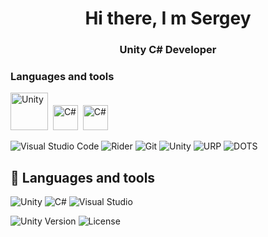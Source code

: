 <h1 align="center">Hi there, I m Sergey</h1>
<h3 align="center">Unity C# Developer</h3>
     

### Languages and tools
<img src="https://cdn.jsdelivr.net/gh/devicons/devicon@latest/icons/unity/unity-original-wordmark.svg" width="60" height="60" title="Unity"/>&nbsp;
<img src="https://cdn.jsdelivr.net/gh/devicons/devicon@latest/icons/csharp/csharp-original.svg" width="40" height="40" title="C#"/>&nbsp;
<img src="https://cdn.jsdelivr.net/gh/devicons/devicon@latest/icons/visualstudio/visualstudio-original.svg" width="40" height="40" title="C#"/>&nbsp;

![Visual Studio Code](https://img.shields.io/badge/Visual_Studio_Code-007ACC?logo=visual-studio-code&logoColor=white)
![Rider](https://img.shields.io/badge/Rider-000000?logo=rider&logoColor=white)
![Git](https://img.shields.io/badge/Git-F05032?logo=git&logoColor=white)
![Unity](https://img.shields.io/badge/Unity-100000?logo=unity&logoColor=white)
![URP](https://img.shields.io/badge/Universal_RP-100000?logo=unity&logoColor=white)
![DOTS](https://img.shields.io/badge/DOTS-100000?logo=unity&logoColor=white)

## 🚀 Languages and tools
![Unity](https://img.shields.io/badge/Unity-100000?logo=unity)
![C#](https://img.shields.io/badge/C%23-239120?logo=c-sharp)
![Visual Studio](https://img.shields.io/badge/Visual_Studio-5C2D91?logo=visual-studio&logoColor=white)

![Unity Version](https://img.shields.io/badge/Unity-2021.3+-black)
![License](https://img.shields.io/badge/License-MIT-green)
          

      
          
<!--
**semtool/semtool** is a ✨ _special_ ✨ repository because its `README.md` (this file) appears on your GitHub profile.

Here are some ideas to get you started:

- 🔭 I’m currently working on ...
- 🌱 I’m currently learning ...
- 👯 I’m looking to collaborate on ...
- 🤔 I’m looking for help with ...
- 💬 Ask me about ...
- 📫 How to reach me: ...
- 😄 Pronouns: ...
- ⚡ Fun fact: ...
-->



          
